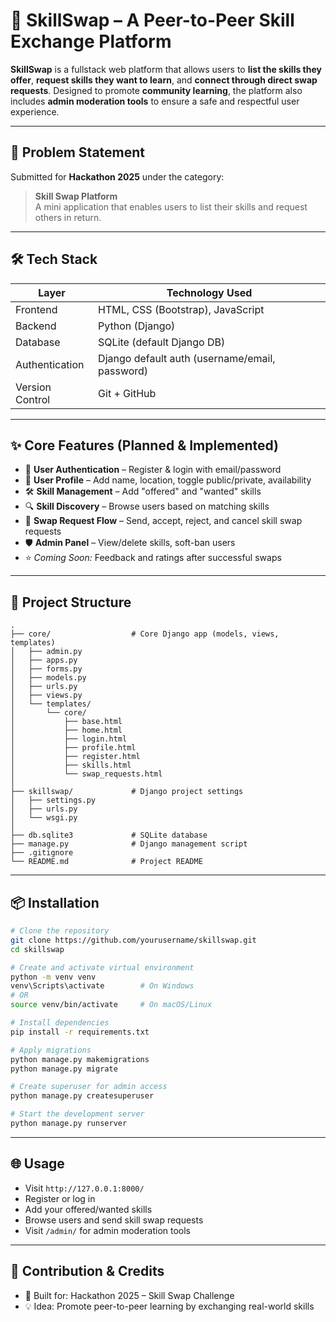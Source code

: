 # 🔁 SkillSwap – A Peer-to-Peer Skill Exchange Platform

**SkillSwap** is a fullstack web platform that allows users to **list the skills they offer**, **request skills they want to learn**, and **connect through direct swap requests**. Designed to promote **community learning**, the platform also includes **admin moderation tools** to ensure a safe and respectful user experience.

---

## 🚀 Problem Statement

Submitted for **Hackathon 2025** under the category:

> **Skill Swap Platform**  
> A mini application that enables users to list their skills and request others in return.

---

## 🛠️ Tech Stack

| Layer            | Technology Used                                     |
|------------------|-----------------------------------------------------|
| Frontend         | HTML, CSS (Bootstrap), JavaScript                   |
| Backend          | Python (Django)                                     |
| Database         | SQLite (default Django DB)                          |
| Authentication   | Django default auth (username/email, password)      |
| Version Control  | Git + GitHub                                        |

---

## ✨ Core Features (Planned & Implemented)

- 🔐 **User Authentication** – Register & login with email/password
- 👤 **User Profile** – Add name, location, toggle public/private, availability
- 🛠 **Skill Management** – Add "offered" and "wanted" skills
- 🔍 **Skill Discovery** – Browse users based on matching skills
- 🔄 **Swap Request Flow** – Send, accept, reject, and cancel skill swap requests
- 🛡️ **Admin Panel** – View/delete skills, soft-ban users
- ⭐ *Coming Soon:* Feedback and ratings after successful swaps

---

## 📂 Project Structure

```
.
├── core/                  # Core Django app (models, views, templates)
│   ├── admin.py
│   ├── apps.py
│   ├── forms.py
│   ├── models.py
│   ├── urls.py
│   ├── views.py
│   └── templates/
│       └── core/
│           ├── base.html
│           ├── home.html
│           ├── login.html
│           ├── profile.html
│           ├── register.html
│           ├── skills.html
│           └── swap_requests.html
│
├── skillswap/             # Django project settings
│   ├── settings.py
│   ├── urls.py
│   └── wsgi.py
│
├── db.sqlite3             # SQLite database
├── manage.py              # Django management script
├── .gitignore
└── README.md              # Project README
```

---

## 📦 Installation

```bash
# Clone the repository
git clone https://github.com/yourusername/skillswap.git
cd skillswap

# Create and activate virtual environment
python -m venv venv
venv\Scripts\activate        # On Windows
# OR
source venv/bin/activate     # On macOS/Linux

# Install dependencies
pip install -r requirements.txt

# Apply migrations
python manage.py makemigrations
python manage.py migrate

# Create superuser for admin access
python manage.py createsuperuser

# Start the development server
python manage.py runserver
```

---

## 🌐 Usage

- Visit `http://127.0.0.1:8000/`
- Register or log in
- Add your offered/wanted skills
- Browse users and send skill swap requests
- Visit `/admin/` for admin moderation tools


---

## 🙌 Contribution & Credits
- 🏁 Built for: Hackathon 2025 – Skill Swap Challenge
- 💡 Idea: Promote peer-to-peer learning by exchanging real-world skills

